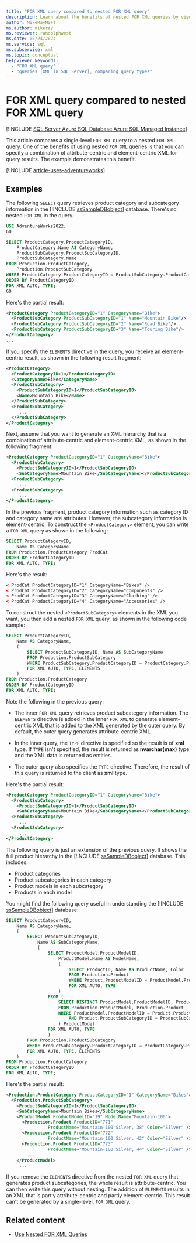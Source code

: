 ```yaml
---
title: "FOR XML query compared to nested FOR XML query"
description: Learn about the benefits of nested FOR XML queries by viewing an example that compares a single-level FOR XML query to a nested FOR XML query.
author: MikeRayMSFT
ms.author: mikeray
ms.reviewer: randolphwest
ms.date: 05/24/2024
ms.service: sql
ms.subservice: xml
ms.topic: conceptual
helpviewer_keywords:
  - "FOR XML query"
  - "queries [XML in SQL Server], comparing query types"
---
```

# FOR XML query compared to nested FOR XML query

[!INCLUDE [SQL Server Azure SQL Database Azure SQL Managed Instance](../../includes/applies-to-version/sql-asdb-asdbmi.md)]

This article compares a single-level `FOR XML` query to a nested `FOR XML` query. One of the benefits of using nested `FOR XML` queries is that you can specify a combination of attribute-centric and element-centric XML for query results. The example demonstrates this benefit.

[!INCLUDE [article-uses-adventureworks](../../includes/article-uses-adventureworks.md)]

## Examples

The following `SELECT` query retrieves product category and subcategory information in the [!INCLUDE [ssSampleDBobject](../../includes/sssampledbobject-md.md)] database. There's no nested `FOR XML` in the query.

```sql
USE AdventureWorks2022;
GO

SELECT ProductCategory.ProductCategoryID,
    ProductCategory.Name AS CategoryName,
    ProductSubCategory.ProductSubCategoryID,
    ProductSubCategory.Name
FROM Production.ProductCategory,
    Production.ProductSubCategory
WHERE ProductCategory.ProductCategoryID = ProductSubCategory.ProductCategoryID
ORDER BY ProductCategoryID
FOR XML AUTO, TYPE;
GO
```

Here's the partial result:

```xml
<ProductCategory ProductCategoryID="1" CategoryName="Bike">
  <ProductSubCategory ProductSubCategoryID="1" Name="Mountain Bike"/>
  <ProductSubCategory ProductSubCategoryID="2" Name="Road Bike"/>
  <ProductSubCategory ProductSubCategoryID="3" Name="Touring Bike"/>
</ProductCategory>
...
```

If you specify the `ELEMENTS` directive in the query, you receive an element-centric result, as shown in the following result fragment:

```xml
<ProductCategory>
  <ProductCategoryID>1</ProductCategoryID>
  <CategoryName>Bike</CategoryName>
  <ProductSubCategory>
    <ProductSubCategoryID>1</ProductSubCategoryID>
    <Name>Mountain Bike</Name>
  </ProductSubCategory>
  <ProductSubCategory>
     ...
  </ProductSubCategory>
</ProductCategory>
```

Next, assume that you want to generate an XML hierarchy that is a combination of attribute-centric and element-centric XML, as shown in the following fragment:

```xml
<ProductCategory ProductCategoryID="1" CategoryName="Bike">
  <ProductSubCategory>
    <ProductSubCategoryID>1</ProductSubCategoryID>
    <SubCategoryName>Mountain Bike</SubCategoryName></ProductSubCategory>
  <ProductSubCategory>
     ...
  <ProductSubCategory>
     ...
</ProductCategory>
```

In the previous fragment, product category information such as category ID and category name are attributes. However, the subcategory information is element-centric. To construct the `<ProductCategory>` element, you can write a `FOR XML` query as shown in the following:

```sql
SELECT ProductCategoryID,
    Name AS CategoryName
FROM Production.ProductCategory ProdCat
ORDER BY ProductCategoryID
FOR XML AUTO, TYPE;
```

Here's the result:

```xml
< ProdCat ProductCategoryID="1" CategoryName="Bikes" />
< ProdCat ProductCategoryID="2" CategoryName="Components" />
< ProdCat ProductCategoryID="3" CategoryName="Clothing" />
< ProdCat ProductCategoryID="4" CategoryName="Accessories" />
```

To construct the nested `<ProductSubCategory>` elements in the XML you want, you then add a nested `FOR XML` query, as shown in the following code sample:

```sql
SELECT ProductCategoryID,
    Name AS CategoryName,
    (
        SELECT ProductSubCategoryID, Name AS SubCategoryName
        FROM Production.ProductSubCategory
        WHERE ProductSubCategory.ProductCategoryID = ProductCategory.ProductCategoryID
        FOR XML AUTO, TYPE, ELEMENTS
    )
FROM Production.ProductCategory
ORDER BY ProductCategoryID
FOR XML AUTO, TYPE;
```

Note the following in the previous query:

- The inner `FOR XML` query retrieves product subcategory information. The `ELEMENTS` directive is added in the inner `FOR XML` to generate element-centric XML that is added to the XML generated by the outer query. By default, the outer query generates attribute-centric XML.

- In the inner query, the `TYPE` directive is specified so the result is of **xml** type. If `TYPE` isn't specified, the result is returned as **nvarchar(max)** type and the XML data is returned as entities.

- The outer query also specifies the `TYPE` directive. Therefore, the result of this query is returned to the client as **xml** type.

Here's the partial result:

```xml
<ProductCategory ProductCategoryID="1" CategoryName="Bike">
  <ProductSubCategory>
    <ProductSubCategoryID>1</ProductSubCategoryID>
    <SubCategoryName>Mountain Bike</SubCategoryName></ProductSubCategory>
  <ProductSubCategory>
     ...
  <ProductSubCategory>
     ...
</ProductCategory>
```

The following query is just an extension of the previous query. It shows the full product hierarchy in the [!INCLUDE [ssSampleDBobject](../../includes/sssampledbobject-md.md)] database. This includes:

- Product categories
- Product subcategories in each category
- Product models in each subcategory
- Products in each model

You might find the following query useful in understanding the [!INCLUDE [ssSampleDBobject](../../includes/sssampledbobject-md.md)] database:

```sql
SELECT ProductCategoryID,
    Name AS CategoryName,
    (
        SELECT ProductSubCategoryID,
            Name AS SubCategoryName,
            (
                SELECT ProductModel.ProductModelID,
                    ProductModel.Name AS ModelName,
                    (
                        SELECT ProductID, Name AS ProductName, Color
                        FROM Production.Product
                        WHERE Product.ProductModelID = ProductModel.ProductModelID
                        FOR XML AUTO, TYPE
                    )
                FROM (
                    SELECT DISTINCT ProductModel.ProductModelID, ProductModel.Name
                    FROM Production.ProductModel, Production.Product
                    WHERE ProductModel.ProductModelID = Product.ProductModelID
                        AND Product.ProductSubCategoryID = ProductSubCategory.ProductSubCategoryID
                    ) ProductModel
                FOR XML AUTO, TYPE
                )
        FROM Production.ProductSubCategory
        WHERE ProductSubCategory.ProductCategoryID = ProductCategory.ProductCategoryID
        FOR XML AUTO, TYPE, ELEMENTS
    )
FROM Production.ProductCategory
ORDER BY ProductCategoryID
FOR XML AUTO, TYPE;
```

Here's the partial result:

```xml
<Production.ProductCategory ProductCategoryID="1" CategoryName="Bikes">
  <Production.ProductSubCategory>
    <ProductSubCategoryID>1</ProductSubCategoryID>
    <SubCategoryName>Mountain Bikes</SubCategoryName>
    <ProductModel ProductModelID="19" ModelName="Mountain-100">
      <Production.Product ProductID="771"
                ProductName="Mountain-100 Silver, 38" Color="Silver" />
      <Production.Product ProductID="772"
                ProductName="Mountain-100 Silver, 42" Color="Silver" />
      <Production.Product ProductID="773"
                ProductName="Mountain-100 Silver, 44" Color="Silver" />
        ...
    </ProductModel>
     ...
```

If you remove the `ELEMENTS` directive from the nested `FOR XML` query that generates product subcategories, the whole result is attribute-centric. You can then write this query without nesting. The addition of `ELEMENTS` results in an XML that is partly attribute-centric and partly element-centric. This result can't be generated by a single-level, `FOR XML` query.

## Related content

- [Use Nested FOR XML Queries](use-nested-for-xml-queries.md)
